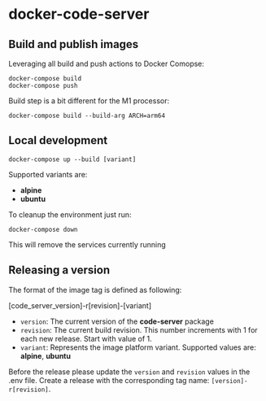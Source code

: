 # docker-code-server

## Build and publish images

Leveraging all build and push actions to Docker Comopse:

    docker-compose build
    docker-compose push

Build step is a bit different for the M1 processor:

    docker-compose build --build-arg ARCH=arm64

## Local development

    docker-compose up --build [variant]

Supported variants are:

* **alpine**
* **ubuntu**

To cleanup the environment just run:

    docker-compose down

This will remove the services currently running

## Releasing a version

The format of the image tag is defined as following:

[code_server_version]-r[revision]-[variant]

* `version`: The current version of the **code-server** package
* `revision`: The current build revision. This number increments with 1 for each new release. Start with value of 1.
* `variant`: Represents the image platform variant. Supported values are: **alpine**, **ubuntu**

Before the release please update the `version` and `revision` values in the .env file. Create a release with the corresponding tag name: `[version]-r[revision]`.
